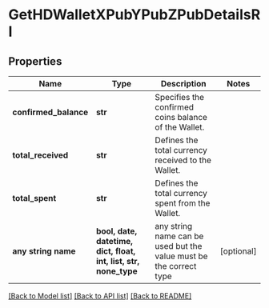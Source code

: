 # GetHDWalletXPubYPubZPubDetailsRI


## Properties
Name | Type | Description | Notes
------------ | ------------- | ------------- | -------------
**confirmed_balance** | **str** | Specifies the confirmed coins balance of the Wallet. | 
**total_received** | **str** | Defines the total currency received to the Wallet. | 
**total_spent** | **str** | Defines the total currency spent from the Wallet. | 
**any string name** | **bool, date, datetime, dict, float, int, list, str, none_type** | any string name can be used but the value must be the correct type | [optional]

[[Back to Model list]](../README.md#documentation-for-models) [[Back to API list]](../README.md#documentation-for-api-endpoints) [[Back to README]](../README.md)


